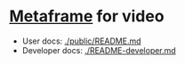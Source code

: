 # [Metaframe](https://metapages.org/) for video

  - User docs: [./public/README.md](./public/README.md)
  - Developer docs: [./README-developer.md](./README-developer.md)
